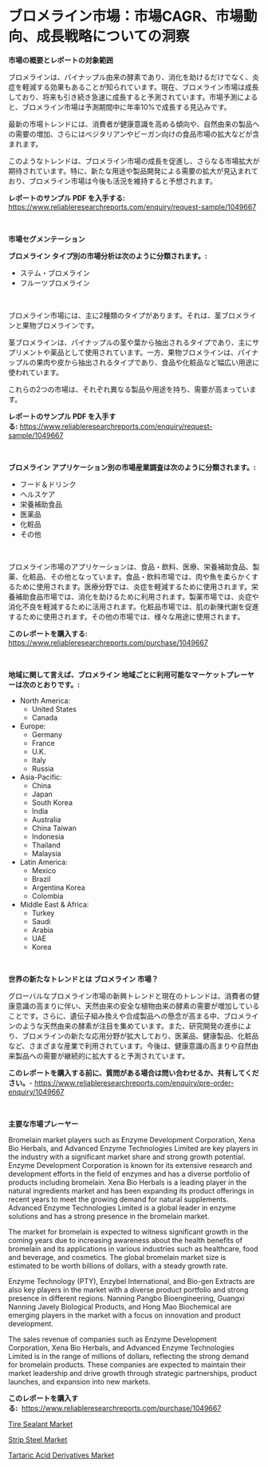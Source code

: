 <p><h1>ブロメライン市場：市場CAGR、市場動向、成長戦略についての洞察</h1></p><p><strong>市場の概要とレポートの対象範囲</strong></p>
<p><p>ブロメラインは、パイナップル由来の酵素であり、消化を助けるだけでなく、炎症を軽減する効果もあることが知られています。現在、ブロメライン市場は成長しており、将来も引き続き急速に成長すると予測されています。市場予測によると、ブロメライン市場は予測期間中に年率10%で成長する見込みです。</p><p>最新の市場トレンドには、消費者が健康意識を高める傾向や、自然由来の製品への需要の増加、さらにはベジタリアンやビーガン向けの食品市場の拡大などが含まれます。</p><p>このようなトレンドは、ブロメライン市場の成長を促進し、さらなる市場拡大が期待されています。特に、新たな用途や製品開発による需要の拡大が見込まれており、ブロメライン市場は今後も活況を維持すると予想されます。</p></p>
<p><strong>レポートのサンプル PDF を入手する:</strong> <a href="https://www.reliableresearchreports.com/enquiry/request-sample/1049667">https://www.reliableresearchreports.com/enquiry/request-sample/1049667</a></p>
<p>&nbsp;</p>
<p><strong>市場セグメンテーション</strong></p>
<p><strong>ブロメライン タイプ別の市場分析は次のように分類されます。:</strong></p>
<p><ul><li>ステム・ブロメライン</li><li>フルーツブロメライン</li></ul></p>
<p>&nbsp;</p>
<p><p>ブロメライン市場には、主に2種類のタイプがあります。それは、茎ブロメラインと果物ブロメラインです。</p><p>茎ブロメラインは、パイナップルの茎や葉から抽出されるタイプであり、主にサプリメントや薬品として使用されています。一方、果物ブロメラインは、パイナップルの果肉や皮から抽出されるタイプであり、食品や化粧品など幅広い用途に使われています。</p><p>これらの2つの市場は、それぞれ異なる製品や用途を持ち、需要が高まっています。</p></p>
<p><strong>レポートのサンプル PDF を入手する:</strong>&nbsp;<a href="https://www.reliableresearchreports.com/enquiry/request-sample/1049667">https://www.reliableresearchreports.com/enquiry/request-sample/1049667</a></p>
<p>&nbsp;</p>
<p><strong> ブロメライン アプリケーション別の市場産業調査は次のように分類されます。:</strong></p>
<p><ul><li>フード＆ドリンク</li><li>ヘルスケア</li><li>栄養補助食品</li><li>医薬品</li><li>化粧品</li><li>その他</li></ul></p>
<p>&nbsp;</p>
<p><p>ブロメライン市場のアプリケーションは、食品・飲料、医療、栄養補助食品、製薬、化粧品、その他となっています。食品・飲料市場では、肉や魚を柔らかくするために使用されます。医療分野では、炎症を軽減するために使用されます。栄養補助食品市場では、消化を助けるために利用されます。製薬市場では、炎症や消化不良を軽減するために活用されます。化粧品市場では、肌の新陳代謝を促進するために使用されます。その他の市場では、様々な用途に使用されます。</p></p>
<p><strong>このレポートを購入する:</strong>&nbsp; <a href="https://www.reliableresearchreports.com/purchase/1049667">https://www.reliableresearchreports.com/purchase/1049667</a></p>
<p>&nbsp;</p>
<p><strong>地域に関して言えば、ブロメライン 地域ごとに利用可能なマーケットプレーヤーは次のとおりです。:</strong></p>
<p><ul>
    <li>
        North America:
        <ul>
            <li>United States</li>
            <li>Canada</li>
        </ul>
    </li>
    <li>
        Europe:
        <ul>
            <li>Germany</li>
            <li>France</li>
            <li>U.K.</li>
            <li>Italy</li>
            <li>Russia</li>
        </ul>
    </li>
    <li>
        Asia-Pacific:
        <ul>
            <li>China</li>
            <li>Japan</li>
            <li>South Korea</li>
            <li>India</li>
            <li>Australia</li>
            <li>China Taiwan</li>
            <li>Indonesia</li>
            <li>Thailand</li>
            <li>Malaysia</li>
        </ul>
    </li>
    <li>
        Latin America:
        <ul>
            <li>Mexico</li>
            <li>Brazil</li>
            <li>Argentina Korea</li>
            <li>Colombia</li>
        </ul>
    </li>
    <li>
        Middle East & Africa:
        <ul>
            <li>Turkey</li>
            <li>Saudi</li>
            <li>Arabia</li>
            <li>UAE</li>
            <li>Korea</li>
        </ul>
    </li>
    </ul></p>
<p>&nbsp;</p>
<p><strong>世界の新たなトレンドとは ブロメライン 市場？</strong></p>
<p><p>グローバルなブロメライン市場の新興トレンドと現在のトレンドは、消費者の健康意識の高まりに伴い、天然由来の安全な植物由来の酵素の需要が増加していることです。さらに、遺伝子組み換えや合成製品への懸念が高まる中、ブロメラインのような天然由来の酵素が注目を集めています。また、研究開発の進歩により、ブロメラインの新たな応用分野が拡大しており、医薬品、健康製品、化粧品など、さまざまな産業で利用されています。今後は、健康意識の高まりや自然由来製品への需要が継続的に拡大すると予測されています。</p></p>
<p><strong>このレポートを購入する前に、質問がある場合は問い合わせるか、共有してください。</strong>- <a href="https://www.reliableresearchreports.com/enquiry/pre-order-enquiry/1049667">https://www.reliableresearchreports.com/enquiry/pre-order-enquiry/1049667</a></p>
<p>&nbsp;</p>
<p><strong>主要な市場プレーヤー</strong></p>
<p><p>Bromelain market players such as Enzyme Development Corporation, Xena Bio Herbals, and Advanced Enzyme Technologies Limited are key players in the industry with a significant market share and strong growth potential. Enzyme Development Corporation is known for its extensive research and development efforts in the field of enzymes and has a diverse portfolio of products including bromelain. Xena Bio Herbals is a leading player in the natural ingredients market and has been expanding its product offerings in recent years to meet the growing demand for natural supplements. Advanced Enzyme Technologies Limited is a global leader in enzyme solutions and has a strong presence in the bromelain market.</p><p>The market for bromelain is expected to witness significant growth in the coming years due to increasing awareness about the health benefits of bromelain and its applications in various industries such as healthcare, food and beverage, and cosmetics. The global bromelain market size is estimated to be worth billions of dollars, with a steady growth rate.</p><p>Enzyme Technology (PTY), Enzybel International, and Bio-gen Extracts are also key players in the market with a diverse product portfolio and strong presence in different regions. Nanning Pangbo Bioengineering, Guangxi Nanning Javely Biological Products, and Hong Mao Biochemical are emerging players in the market with a focus on innovation and product development.</p><p>The sales revenue of companies such as Enzyme Development Corporation, Xena Bio Herbals, and Advanced Enzyme Technologies Limited is in the range of millions of dollars, reflecting the strong demand for bromelain products. These companies are expected to maintain their market leadership and drive growth through strategic partnerships, product launches, and expansion into new markets.</p></p>
<p><strong>このレポートを購入する:</strong>&nbsp;&nbsp;<a href="https://www.reliableresearchreports.com/purchase/1049667">https://www.reliableresearchreports.com/purchase/1049667</a></p>
<p><p><a href="https://lydian-appliance-61d.notion.site/Tire-Sealant-Market-Offers-Provide-Insightful-Data-for-the-Time-Period-from-2024-to-2031-and-also-Pr-08be4afa329a4c53a4b5b8b98b5acc81">Tire Sealant Market</a></p><p><a href="https://summer-dogwood-3e9.notion.site/Strip-Steel-Market-Size-Share-Trends-Analysis-Report-By-Material-By-Type-By-End-user-By-Region-a7bfaf07079b42e895fd9641c93f6c48">Strip Steel Market</a></p><p><a href="https://forested-sushi-9b0.notion.site/Tartaric-Acid-Derivatives-Market-Offers-Provide-Insightful-Data-for-the-Time-Period-from-2024-to-203-9a2a6adeb00e42ec9e2367a7b468237f">Tartaric Acid Derivatives Market</a></p></p>